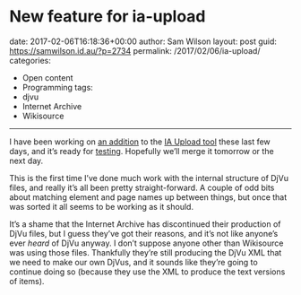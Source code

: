 New feature for ia-upload
=========================

date: 2017-02-06T16:18:36+00:00
author: Sam Wilson
layout: post
guid: https://samwilson.id.au/?p=2734
permalink: /2017/02/06/ia-upload/
categories:
  - Open content
  - Programming
tags:
  - djvu
  - Internet Archive
  - Wikisource
---
I have been working on [an addition](https://github.com/wikisource/ia-upload/pull/18) to the [IA Upload tool](https://wikitech.wikimedia.org/wiki/Tool:IA_Upload) these last few days, and it’s ready for [testing](https://tools.wmflabs.org/ia-upload/test/). Hopefully we’ll merge it tomorrow or the next day.

This is the first time I’ve done much work with the internal structure of DjVu files, and really it’s all been pretty straight-forward. A couple of odd bits about matching element and page names up between things, but once that was sorted it all seems to be working as it should.

It’s a shame that the Internet Archive has discontinued their production of DjVu files, but I guess they’ve got their reasons, and it’s not like anyone’s ever _heard_ of DjVu anyway. I don’t suppose anyone other than Wikisource was using those files. Thankfully they’re still producing the DjVu XML that we need to make our own DjVus, and it sounds like they’re going to continue doing so (because they use the XML to produce the text versions of items).
